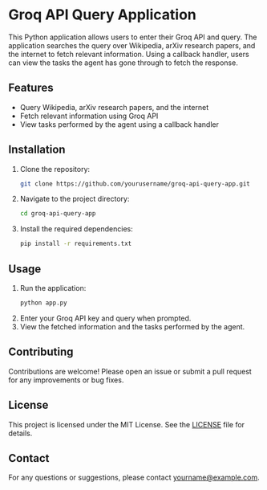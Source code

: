 # Groq API Query Application

This Python application allows users to enter their Groq API and query. The application searches the query over Wikipedia, arXiv research papers, and the internet to fetch relevant information. Using a callback handler, users can view the tasks the agent has gone through to fetch the response.

## Features

- Query Wikipedia, arXiv research papers, and the internet
- Fetch relevant information using Groq API
- View tasks performed by the agent using a callback handler

## Installation

1. Clone the repository:
    ```bash
    git clone https://github.com/yourusername/groq-api-query-app.git
    ```
2. Navigate to the project directory:
    ```bash
    cd groq-api-query-app
    ```
3. Install the required dependencies:
    ```bash
    pip install -r requirements.txt
    ```

## Usage

1. Run the application:
    ```bash
    python app.py
    ```
2. Enter your Groq API key and query when prompted.
3. View the fetched information and the tasks performed by the agent.

## Contributing

Contributions are welcome! Please open an issue or submit a pull request for any improvements or bug fixes.

## License

This project is licensed under the MIT License. See the [LICENSE](LICENSE) file for details.

## Contact

For any questions or suggestions, please contact [yourname@example.com](mailto:yourname@example.com).
